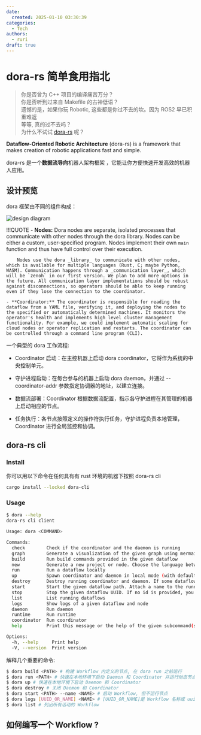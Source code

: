 ```yaml
---
date:
  created: 2025-01-10 03:30:39
categories:
  - Tech
authors:
  - ruri
draft: true
---
```


# dora-rs 简单食用指北

> 你是否曾为 C++ 项目的编译痛苦万分？  
> 你是否听到过来自 Makefile 的古神低语？  
> 遗憾的是，如果你玩 Robotic, 这些都是你过不去的坎。因为 ROS2 早已积重难返  
> 等等, 真的过不去吗？  
> 为什么不试试 [dora-rs](https://github.com/dora-rs/dora) 呢？

**Dataflow-Oriented Robotic Architecture** (dora-rs) is a framework that makes creation of robotic applications fast and simple.

dora-rs 是一个**数据流导向**机器人架构框架 ，它能让你方便快速开发高效的机器人应用。
<!-- more -->
## 设计预览

dora 框架由不同的组件构成：

![design diagram](../assets/posts/overview.svg)

!!!QUOTE
    - **Nodes:** Dora nodes are separate, isolated processes that communicate with other nodes through the dora library. Nodes can be either a custom, user-specified program. Nodes implement their own `main` function and thus have full control over their execution.

        Nodes use the dora _library_ to communicate with other nodes, which is available for multiple languages (Rust, C; maybe Python, WASM). Communication happens through a _communication layer_, which will be `zenoh` in our first version. We plan to add more options in the future. All communication layer implementations should be robust against disconnections, so operators should be able to keep running even if they lose the connection to the coordinator.

    - **Coordinator:** The coordinator is responsible for reading the dataflow from a YAML file, verifying it, and deploying the nodes to the specified or automatically determined machines. It monitors the operator's health and implements high level cluster management functionality. For example, we could implement automatic scaling for cloud nodes or operator replication and restarts. The coordinator can be controlled through a command line program (CLI).


一个典型的 dora 工作流程:

- Coordinator 启动：在主控机器上启动 dora coordinator，它将作为系统的中央控制单元。

- 守护进程启动：在每台参与的机器上启动 dora daemon，并通过 --coordinator-addr 参数指定协调器的地址，以建立连接。

- 数据流部署：Coordinator 根据数据流配置，指示各守护进程在其管理的机器上启动相应的节点。

- 任务执行：各节点按照定义的操作符执行任务，守护进程负责本地管理，Coordinator 进行全局监控和协调。

## dora-rs cli

### Install

你可以用以下命令在任何具有有 rust 环境的机器下按照 dora-rs cli

```bash
cargo install --locked dora-cli
```

### Usage

```bash
$ dora --help
dora-rs cli client

Usage: dora <COMMAND>

Commands:
  check        Check if the coordinator and the daemon is running
  graph        Generate a visualization of the given graph using mermaid.js. Use --open to open browser
  build        Run build commands provided in the given dataflow
  new          Generate a new project or node. Choose the language between Rust, Python, C or C++
  run          Run a dataflow locally
  up           Spawn coordinator and daemon in local mode (with default config)
  destroy      Destroy running coordinator and daemon. If some dataflows are still running, they will be stopped first
  start        Start the given dataflow path. Attach a name to the running dataflow by using --name
  stop         Stop the given dataflow UUID. If no id is provided, you will be able to choose between the running dataflows
  list         List running dataflows
  logs         Show logs of a given dataflow and node
  daemon       Run daemon
  runtime      Run runtime
  coordinator  Run coordinator
  help         Print this message or the help of the given subcommand(s)

Options:
  -h, --help     Print help
  -V, --version  Print version
```

解释几个重要的命令:

```bash
$ dora build <PATH> # 构建 Workflow 内定义的节点, 在 dora run 之前运行
$ dora run <PATH> # 快速在本地环境下启动 Daemon 和 Coordinator 并运行动态节点, 用于开发
$ dora up # 快速在本地环境下启动 Daemon 和 Coordinator
$ dora destroy # 关闭 Daemon 和 Coordinator
$ dora start <PATH> --name <NAME> # 启动 Workflow, 但不运行节点
$ dora logs [UUID_OR_NAME] <NAME> # [UUID_OR_NAME]是 Workflow 名称或 uuid, <NAME> 是节点名称
$ dora list # 列出所有活动的 Workflow
```

## 如何编写一个 Workflow ?

